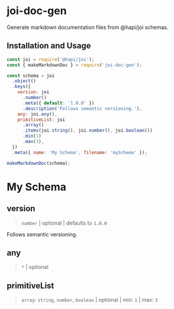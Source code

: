 # joi-doc-gen

Generate markdown documentation files from @hapi/joi schemas.

## Installation and Usage

```javascript
const joi = require('@hapi/joi');
const { makeMarkdownDoc } = require('joi-doc-gen');

const schema = joi
  .object()
  .keys({
    version: joi
      .number()
      .meta({ default: '1.0.0' })
      .description('Follows semantic versioning.'),
    any: joi.any(),
    primitiveList: joi
      .array()
      .items(joi.string(), joi.number(), joi.boolean())
      .min(1)
      .max(3),
  })
  .meta({ name: 'My Schema', filename: 'mySchema' });

makeMarkdownDoc(schema);
```

# My Schema

## version

> `number` | optional | defaults to `1.0.0`


Follows semantic versioning.

## any

> `*` | optional

## primitiveList

> `array`: `string`, `number`, `boolean` | optional | min: `1` | max: `3`